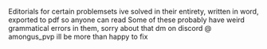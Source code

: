 Editorials for certain problemsets ive solved in their entirety, written in word, exported to pdf so anyone can read
Some of these probably have weird grammatical errors in them, sorry about that dm on discord @ amongus_pvp ill be more than happy to fix
